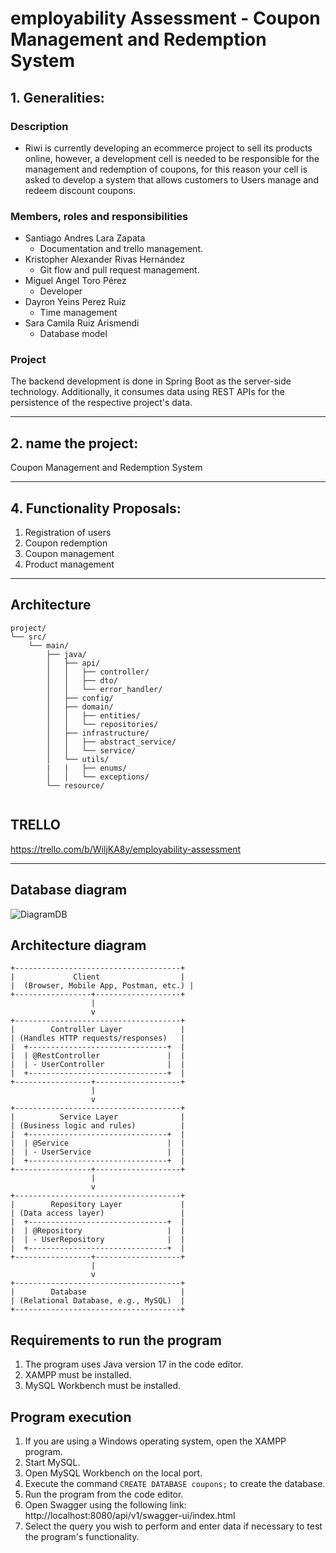 # employability Assessment - Coupon Management and Redemption System

## 1. Generalities:

### Description

- Riwi is currently developing an ecommerce project to sell its products online, however, a development cell is needed to be responsible for the management and redemption of coupons, for this reason your cell is asked to develop a system that allows customers to Users manage and redeem discount coupons.

### Members, roles and responsibilities

- Santiago Andres Lara Zapata
    - Documentation and trello management.
- Kristopher Alexander Rivas Hernández 
    - Git flow and pull request management.
- Miguel Angel Toro Pérez
    - Developer
- Dayron Yeins Perez Ruiz 
    - Time management
- Sara Camila Ruiz Arismendi
    - Database model
### Project

The backend development is done in Spring Boot as the server-side technology. Additionally, it consumes data using REST APIs for the persistence of the respective project's data.

---

## 2. name the project:

Coupon Management and Redemption System

---

## 4. Functionality Proposals:

1. Registration of users
2. Coupon redemption
3. Coupon management
4. Product management

---
## Architecture
```
project/
└── src/
    └── main/
        ├── java/
        │   ├── api/
        │   │   ├── controller/
        │   │   ├── dto/
        │   │   └── error_handler/
        │   ├── config/
        │   ├── domain/
        │   │   ├── entities/
        │   │   └── repositories/
        │   ├── infrastructure/
        │   │   ├── abstract_service/
        │   │   └── service/
        │   └── utils/
        |   |   ├── enums/
        │   │   └── exceptions/
        └── resource/


```

## TRELLO
https://trello.com/b/WiljKA8y/employability-assessment

---

## Database diagram

![DiagramDB](link)

## Architecture diagram
```plaintext
+-------------------------------------+
|             Client                  |
|  (Browser, Mobile App, Postman, etc.) |
+-----------------+-------------------+
                  |
                  v
+-------------------------------------+
|        Controller Layer             |
| (Handles HTTP requests/responses)   |
|  +-------------------------------+  |
|  | @RestController               |  |
|  | - UserController              |  |
|  +-------------------------------+  |
+-----------------+-------------------+
                  |
                  v
+-------------------------------------+
|          Service Layer              |
| (Business logic and rules)          |
|  +-------------------------------+  |
|  | @Service                      |  |
|  | - UserService                 |  |
|  +-------------------------------+  |
+-----------------+-------------------+
                  |
                  v
+-------------------------------------+
|        Repository Layer             |
| (Data access layer)                 |
|  +-------------------------------+  |
|  | @Repository                   |  |
|  | - UserRepository              |  |
|  +-------------------------------+  |
+-----------------+-------------------+
                  |
                  v
+-------------------------------------+
|        Database                     |
| (Relational Database, e.g., MySQL)  |
+-------------------------------------+
```

## Requirements to run the program

1. The program uses Java version 17 in the code editor.
2. XAMPP must be installed.
3. MySQL Workbench must be installed.

## Program execution

1. If you are using a Windows operating system, open the XAMPP program.
2. Start MySQL.
3. Open MySQL Workbench on the local port.
4. Execute the command `CREATE DATABASE coupons;` to create the database.
5. Run the program from the code editor.
6. Open Swagger using the following link: http://localhost:8080/api/v1/swagger-ui/index.html
7. Select the query you wish to perform and enter data if necessary to test the program's functionality.
